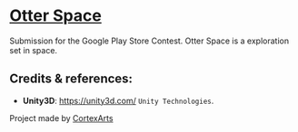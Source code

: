 [Otter Space](https://github.com/cortexarts/Otter-Space)
==================================================

Submission for the Google Play Store Contest. 
Otter Space is a exploration set in space.

Credits & references:
--------------------------------------

- **Unity3D**: https://unity3d.com/ `Unity Technologies`.

Project made by [CortexArts](https://github.com/cortexarts)
